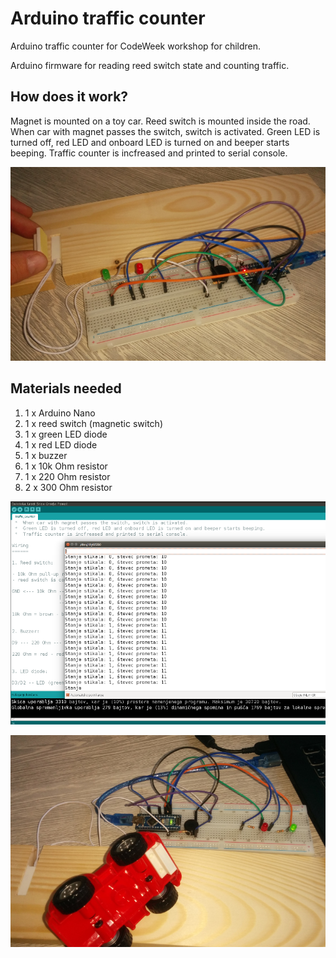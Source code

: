 # Arduino traffic counter
Arduino traffic counter for CodeWeek workshop for children.

Arduino firmware for reading reed switch state and counting traffic.

## How does it work?

Magnet is mounted on a toy car. Reed switch is mounted inside the road. When car with magnet passes the switch, switch is activated. Green LED is turned off, red LED and onboard LED is turned on and beeper starts beeping. Traffic counter is incfreased and printed to serial console.

![Arduino Nano based traffic counter](TrafficCounter.jpg)

## Materials needed
1. 1 x Arduino Nano
2. 1 x reed switch (magnetic switch)
3. 1 x green LED diode
4. 1 x red LED diode
5. 1 x buzzer
6. 1 x 10k Ohm resistor
7. 1 x 220 Ohm resistor
8. 2 x 300 Ohm resistor


![Arduino Nano based traffic counter - software part](TrafficCounter_sw.png)

![Arduino Nano based traffic counter with car](TrafficCounter_car.jpg)
